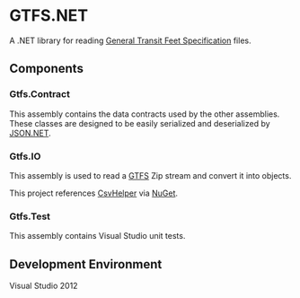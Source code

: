 GTFS.NET
========

A .NET library for reading [General Transit Feet Specification] files.

## Components ##

### Gtfs.Contract ###

This assembly contains the data contracts used by the other assemblies. 
These classes are designed to be easily serialized and deserialized by [JSON.NET].

### Gtfs.IO ###

This assembly is used to read a [GTFS] Zip stream and convert it into objects.

This project references [CsvHelper] via [NuGet].


### Gtfs.Test ###

This assembly contains Visual Studio unit tests.

## Development Environment ##

Visual Studio 2012

[CsvHelper]:http://joshclose.github.io/CsvHelper/
[General Transit Feet Specification]:https://developers.google.com/transit/gtfs/
[GTFS]:https://developers.google.com/transit/gtfs/
[JSON.NET]:http://james.newtonking.com/json
[NuGet]:https://www.nuget.org/
